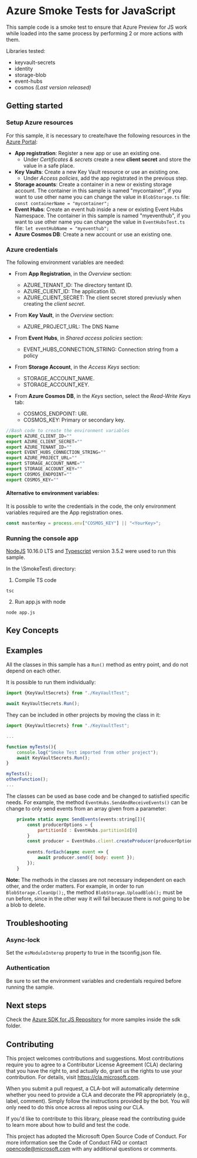 # Azure Smoke Tests for JavaScript
This sample code is a smoke test to ensure that Azure Preview for JS work while loaded into the same process by performing 2 or more actions with them.

Libraries tested:
* keyvault-secrets
* identity
* storage-blob
* event-hubs
* cosmos _(Last version released)_

## Getting started
### Setup Azure resources
For this sample, it is necessary to create/have the following resources in the [Azure Portal](https://portal.azure.com/):
* **App registration**: Register a new app or use an existing one.
  * Under _Certificates & secrets_ create a new **client secret** and store the value in a safe place.
* **Key Vaults**: Create a new Key Vault resource or use an existing one.
  * Under _Access policies_, add the app registrated in the previous step.
* **Storage acounts**: Create a container in a new or existing storage account. The container in this sample is named "mycontainer", if you want to use other name you can change the value in `BlobStorage.ts` file:
`const containerName = "mycontainer";`
* **Event Hubs**: Create an event hub inside a new or existing Event Hubs Namespace. The container in this sample is named "myeventhub", if you want to use other name you can change the value in `EventHubsTest.ts` file: `let eventHubName = "myeventhub";`
* **Azure Cosmos DB**: Create a new account or use an existing one.

### Azure credentials
The following environment variables are needed:
* From **App Registration**, in the _Overview_ section:
    * AZURE_TENANT_ID: The directory tentant ID.
    * AZURE_CLIENT_ID: The application ID.
    * AZURE_CLIENT_SECRET: The client secret stored previusly when creating the _client secret_.

* From **Key Vault**, in the _Overview_ section:
  * AZURE_PROJECT_URL: The DNS Name

* From **Event Hubs**, in _Shared access policies_ section:
  * EVENT_HUBS_CONNECTION_STRING: Connection string from a policy

* From **Storage Account**, in the _Access Keys_ section:
  * STORAGE_ACCOUNT_NAME.
  * STORAGE_ACCOUNT_KEY.

* From **Azure Cosmos DB**, in the _Keys_ section, select the _Read-Write Keys_ tab:
  * COSMOS_ENDPOINT: URI.
  * COSMOS_KEY: Primary or secondary key.

```javascript
//Bash code to create the environment variables
export AZURE_CLIENT_ID=""
export AZURE_CLIENT_SECRET=""
export AZURE_TENANT_ID=""
export EVENT_HUBS_CONNECTION_STRING=""
export AZURE_PROJECT_URL=""
export STORAGE_ACCOUNT_NAME=""
export STORAGE_ACCOUNT_KEY=""
export COSMOS_ENDPOINT=""
export COSMOS_KEY=""
```

#### Alternative to environment variables:
It is possible to write the credentials in the code, the only environment variables required are the App registration ones.

```javascript
const masterKey = process.env["COSMOS_KEY"] || "<YourKey>";
```

### Running the console app
[NodeJS](https://nodejs.org/en/) 10.16.0 LTS and [Typescript](https://www.typescriptlang.org/#download-links) version 3.5.2 were used to run this sample.
 
In the \SmokeTest\ directory:
1. Compile TS code
```
tsc
```

2. Run app.js with node
```
node app.js
```
## Key Concepts


## Examples
All the classes in this sample has a `Run()` method as entry point, and do not depend on each other. 

It is possible to run them individually:
```javascript
import {KeyVaultSecrets} from "./KeyVaultTest";

await KeyVaultSecrets.Run();
```

They can be included in other projects by moving the class in it:
```javascript
import {KeyVaultSecrets} from "./KeyVaultTest";

...

function myTests(){
    console.log("Smoke Test imported from other project");
    await KeyVaultSecrets.Run();
}

myTests();
otherFunction();
...
```

The classes can be used as base code and be changed to satisfied specific needs. For example, the method `EventHubs.SendAndReceiveEvents()` can be change to only send events from an array given from a parameter:
```javascript
    private static async SendEvents(events:string[]){
        const producerOptions = {
            partitionId : EventHubs.partitionId[0]
        }
        const producer = EventHubs.client.createProducer(producerOptions);
        
        events.forEach(async event => {
            await producer.send({ body: event });
        });
    }
```

**Note:** The methods in the classes are not necessary independent on each other, and the order matters. For example, in order to run `BlobStorage.CleanUp();`, the method `BlobStorage.UploadBlob();` must be run before, since in the other way it will fail because there is not going to be a blob to delete.

## Troubleshooting
### Async-lock
Set the `esModuleInterop` property to true in the tsconfig.json file.

### Authentication
Be sure to set the environment variables and credentials required before running the sample.

## Next steps
Check the [Azure SDK for JS Repository](https://github.com/Azure/azure-sdk-for-js/tree/master/sdk) for more samples inside the sdk folder.
## Contributing
This project welcomes contributions and suggestions. Most contributions require you to agree to a Contributor License Agreement (CLA) declaring that you have the right to, and actually do, grant us the rights to use your contribution. For details, visit https://cla.microsoft.com.

When you submit a pull request, a CLA-bot will automatically determine whether you need to provide a CLA and decorate the PR appropriately (e.g., label, comment). Simply follow the instructions provided by the bot. You will only need to do this once across all repos using our CLA.

If you'd like to contribute to this library, please read the contributing guide to learn more about how to build and test the code.

This project has adopted the Microsoft Open Source Code of Conduct. For more information see the Code of Conduct FAQ or contact opencode@microsoft.com with any additional questions or comments.